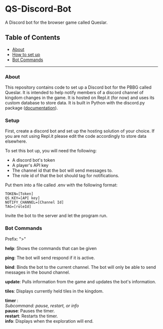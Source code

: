 # QS-Discord-Bot
A Discord bot for the browser game called Queslar.

## Table of Contents
- [About](#about)
- [How to set up](#setup)
- [Bot Commands](#bot-commands)

--------------

### About
This repository contains code to set up a Discord bot for the PBBG called Queslar. It is intended to help notify members of a discord channel of kingdom changes in the game. It is hosted on Repl.it (for now) and uses its custom database to store data. It is built in Python with the discord.py package ([documentation](https://discordpy.readthedocs.io/en/stable/index.html)).


### Setup
First, create a discord bot and set up the hosting solution of your choice. If you are not using Repl.it please edit the code accordingly to store data elsewhere.

To set this bot up, you will need the following:
- A discord bot's token
- A player's API key
- The channel id that the bot will send messages to.
- The role id of that the bot should tag for notifications.

Put them into a file called .env with the following format:  
```
TOKEN=[Token]  
QS_KEY=[API key]  
NOTIFY_CHANNEL=[Channel Id]  
TAG=[roleId]
```
Invite the bot to the server and let the program run.

### Bot Commands
Prefix: ">"

**help**:
Shows the commands that can be given

**ping**:
The bot will send respond if it is active.

**bind**:
Binds the bot to the current channel. The bot will only be able to send messages in the bound channel.

**update**:
Pulls information from the game and updates the bot's information.

**tiles**:
Displays currently held tiles in the kingdom.

**timer <subcommand>**:  
*Subcommand: pause, restart, or info*  
**pause**: Pauses the timer.  
**restart**: Restarts the timer.  
**info**: Displays when the exploration will end.  
